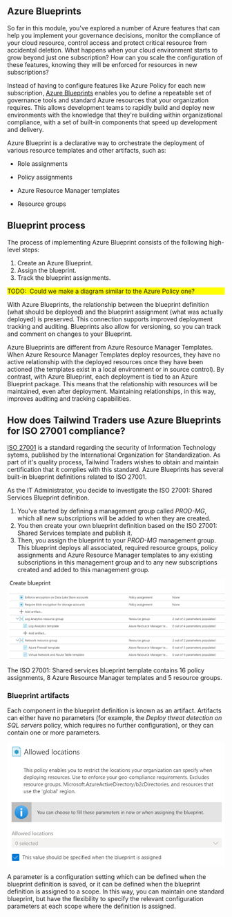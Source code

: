 ## Azure Blueprints

So far in this module, you've explored a number of Azure features that can help you implement your governance decisions, monitor the compliance of your cloud resource, control access and protect critical resource from accidental deletion. What happens when your cloud environment starts to grow beyond just one subscription? How can you scale the configuration of these features, knowing they will be enforced for resources in new subscriptions? 

Instead of having to configure features like Azure Policy for each new subscription, [Azure Blueprints](https://azure.microsoft.com/services/blueprints?azure-portal=true) enables you to define a repeatable set of governance tools and standard Azure resources that your organization requires. This allows development teams to rapidly build and deploy new environments with the knowledge that they're building within organizational compliance, with a set of built-in components that speed up development and delivery.

Azure Blueprint is a declarative way to orchestrate the deployment of various resource templates and other artifacts, such as:

+ Role assignments

+ Policy assignments

+ Azure Resource Manager templates

+ Resource groups

## Blueprint process

The process of implementing Azure Blueprint consists of the following high-level steps:

1. Create an Azure Blueprint.
2. Assign the blueprint.
3. Track the blueprint assignments.

<div style="background: yellow;">
TODO: 
Could we make a diagram similar to the Azure Policy one? 
</div>

With Azure Blueprints, the relationship between the blueprint definition (what should be deployed) and the blueprint assignment (what was actually deployed) is preserved. This connection supports improved deployment tracking and auditing. Blueprints also allow for versioning, so you can track and comment on changes to your Blueprint.

Azure Blueprints are different from Azure Resource Manager Templates.  When Azure Resource Manager Templates deploy resources, they have no active relationship with the deployed resources once they have been actioned (the templates exist in a local environment or in source control). By contrast, with Azure Blueprint, each deployment is tied to an Azure Blueprint package.  This means that the relationship with resources will be maintained, even after deployment. Maintaining relationships, in this way, improves auditing and tracking capabilities.

## How does Tailwind Traders use Azure Blueprints for ISO 27001 compliance?

[ISO 27001](https://www.iso.org/isoiec-27001-information-security.html) is a standard regarding the security of Information Technology sytems, published by the International Organization for Standardization. As part of it's quality process, Tailwind Traders wishes to obtain and maintain certification that it complies with this standard. Azure Blueprints has several built-in blueprint definitions related to ISO 27001.

As the IT Administrator, you decide to investigate the ISO 27001: Shared Services Blueprint definition. 
1. You've started by defining a management group called *PROD-MG*, which all new subscriptions will be added to when they are created. 
1. You then create your own blueprint definition based on the ISO 27001: Shared Services template and publish it.
1. Then, you assign the blueprint to your *PROD-MG* management group. This blueprint deploys all associated, required resource groups, policy assignments and Azure Resource Manager templates to any existing subscriptions in this management group and to any new subscriptions created and added to this management group.

![Screenshot showing artifacts listed when creating an ISO 27001 blueprint from template](../media/iso27001shared-blueprint.png)

The ISO 27001: Shared services blueprint template contains 16 policy assignments, 8 Azure Resource Manager templates and 5 resource groups.

### Blueprint artifacts
Each component in the blueprint definition is known as an artifact. Artifacts can either have no parameters (for example, the *Deploy threat detection on SQL servers* policy, which requires no further configuration), or they can contain one or more parameters. 

![Screenshot showing allowed locations parameters in blueprint creation](../media/BP-allowedlocations.png)

A parameter is a configuration setting which can be defined when the blueprint definition is saved, or it can be defined when the blueprint definition is assigned to a scope. In this way, you can maintain one standard blueprint, but have the flexibility to specify the relevant configuration parameters at each scope where the definition is assigned.   

